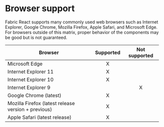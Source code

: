 # Browser support

Fabric React supports many commonly used web browsers such as Internet Explorer, Google Chrome, Mozilla Firefox, Apple Safari, and Microsoft Edge. For browsers outside of this  matrix, proper behavior of the components may be good but is not guaranteed.

| Browser                                             | Supported | Not supported |
|-----------------------------------------------------|:---------:|:-------------:|
| Microsoft Edge                                      |     X     |               |
| Internet Explorer 11                                |     X     |               |
| Internet Explorer 10                                |     X     |               |
| Internet Explorer 9                                 |           |       X       |
| Google Chrome (latest)                              |     X     |               |
| Mozilla Firefox (latest release version + previous) |     X     |               |
| Apple Safari (latest release)                       |     X     |               |